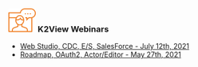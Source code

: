 ### ![](images/webinar_icon.png) K2View Webinars



<ul>
<li><a href="/community/webinars/webinar_20210712/00_Webinar_Agenda_And_Speakers.md">Web Studio, CDC, E/S, SalesForce - July 12th, 2021</a></li>
<li><a href="/community/webinars/webinar_20210527/00_Webinar_Agenda_And_Speakers.md">Roadmap, OAuth2, Actor/Editor -  May 27th, 2021</a></li>
</ul>


